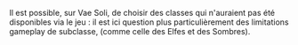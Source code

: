 Il est possible, sur Vae Soli, de choisir des classes qui n'auraient pas été disponibles via le jeu : il est ici question plus particulièrement des limitations gameplay de subclasse, (comme celle des Elfes et des Sombres).
